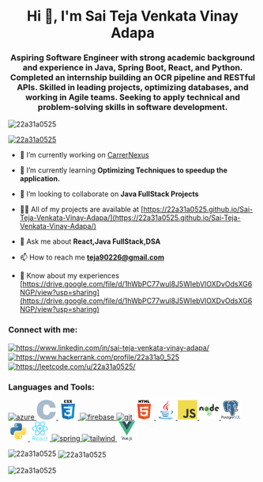 <h1 align="center">Hi 👋, I'm Sai Teja Venkata Vinay Adapa</h1>
<h3 align="center">Aspiring Software Engineer with strong academic background and experience in Java, Spring Boot, React, and Python. Completed an internship building an OCR pipeline and RESTful APIs. Skilled in leading projects, optimizing databases, and working in Agile teams. Seeking to apply technical and problem-solving skills in software development.</h3>

<p align="left"> <img src="https://komarev.com/ghpvc/?username=22a31a0525&label=Profile%20views&color=0e75b6&style=flat" alt="22a31a0525" /> </p>

<p align="left"> <a href="https://github.com/ryo-ma/github-profile-trophy"><img src="https://github-profile-trophy.vercel.app/?username=22a31a0525" alt="22a31a0525" /></a> </p>

- 🔭 I’m currently working on [CarrerNexus](https://github.com/CareerNexus-Pragati-Engineering-College)

- 🌱 I’m currently learning **Optimizing Techniques to speedup the application.**

- 👯 I’m looking to collaborate on **Java FullStack Projects**

- 👨‍💻 All of my projects are available at [https://22a31a0525.github.io/Sai-Teja-Venkata-Vinay-Adapa/](https://22a31a0525.github.io/Sai-Teja-Venkata-Vinay-Adapa/)

- 💬 Ask me about **React,Java FullStack,DSA**

- 📫 How to reach me **teja90226@gmail.com**

- 📄 Know about my experiences [https://drive.google.com/file/d/1hWbPC77wul8J5WIebVlOXDvOdsXG6NGP/view?usp=sharing](https://drive.google.com/file/d/1hWbPC77wul8J5WIebVlOXDvOdsXG6NGP/view?usp=sharing)

<h3 align="left">Connect with me:</h3>
<p align="left">
<a href="https://linkedin.com/in/https://www.linkedin.com/in/sai-teja-venkata-vinay-adapa/" target="blank"><img align="center" src="https://raw.githubusercontent.com/rahuldkjain/github-profile-readme-generator/master/src/images/icons/Social/linked-in-alt.svg" alt="https://www.linkedin.com/in/sai-teja-venkata-vinay-adapa/" height="30" width="40" /></a>
<a href="https://www.hackerrank.com/https://www.hackerrank.com/profile/22a31a0_525" target="blank"><img align="center" src="https://raw.githubusercontent.com/rahuldkjain/github-profile-readme-generator/master/src/images/icons/Social/hackerrank.svg" alt="https://www.hackerrank.com/profile/22a31a0_525" height="30" width="40" /></a>
<a href="https://www.leetcode.com/https://leetcode.com/u/22a31a0525/" target="blank"><img align="center" src="https://raw.githubusercontent.com/rahuldkjain/github-profile-readme-generator/master/src/images/icons/Social/leet-code.svg" alt="https://leetcode.com/u/22a31a0525/" height="30" width="40" /></a>
</p>

<h3 align="left">Languages and Tools:</h3>
<p align="left"> <a href="https://azure.microsoft.com/en-in/" target="_blank" rel="noreferrer"> <img src="https://www.vectorlogo.zone/logos/microsoft_azure/microsoft_azure-icon.svg" alt="azure" width="40" height="40"/> </a> <a href="https://www.cprogramming.com/" target="_blank" rel="noreferrer"> <img src="https://raw.githubusercontent.com/devicons/devicon/master/icons/c/c-original.svg" alt="c" width="40" height="40"/> </a> <a href="https://www.w3schools.com/css/" target="_blank" rel="noreferrer"> <img src="https://raw.githubusercontent.com/devicons/devicon/master/icons/css3/css3-original-wordmark.svg" alt="css3" width="40" height="40"/> </a> <a href="https://firebase.google.com/" target="_blank" rel="noreferrer"> <img src="https://www.vectorlogo.zone/logos/firebase/firebase-icon.svg" alt="firebase" width="40" height="40"/> </a> <a href="https://git-scm.com/" target="_blank" rel="noreferrer"> <img src="https://www.vectorlogo.zone/logos/git-scm/git-scm-icon.svg" alt="git" width="40" height="40"/> </a> <a href="https://www.w3.org/html/" target="_blank" rel="noreferrer"> <img src="https://raw.githubusercontent.com/devicons/devicon/master/icons/html5/html5-original-wordmark.svg" alt="html5" width="40" height="40"/> </a> <a href="https://www.java.com" target="_blank" rel="noreferrer"> <img src="https://raw.githubusercontent.com/devicons/devicon/master/icons/java/java-original.svg" alt="java" width="40" height="40"/> </a> <a href="https://developer.mozilla.org/en-US/docs/Web/JavaScript" target="_blank" rel="noreferrer"> <img src="https://raw.githubusercontent.com/devicons/devicon/master/icons/javascript/javascript-original.svg" alt="javascript" width="40" height="40"/> </a> <a href="https://nodejs.org" target="_blank" rel="noreferrer"> <img src="https://raw.githubusercontent.com/devicons/devicon/master/icons/nodejs/nodejs-original-wordmark.svg" alt="nodejs" width="40" height="40"/> </a> <a href="https://www.postgresql.org" target="_blank" rel="noreferrer"> <img src="https://raw.githubusercontent.com/devicons/devicon/master/icons/postgresql/postgresql-original-wordmark.svg" alt="postgresql" width="40" height="40"/> </a> <a href="https://www.python.org" target="_blank" rel="noreferrer"> <img src="https://raw.githubusercontent.com/devicons/devicon/master/icons/python/python-original.svg" alt="python" width="40" height="40"/> </a> <a href="https://reactjs.org/" target="_blank" rel="noreferrer"> <img src="https://raw.githubusercontent.com/devicons/devicon/master/icons/react/react-original-wordmark.svg" alt="react" width="40" height="40"/> </a> <a href="https://spring.io/" target="_blank" rel="noreferrer"> <img src="https://www.vectorlogo.zone/logos/springio/springio-icon.svg" alt="spring" width="40" height="40"/> </a> <a href="https://tailwindcss.com/" target="_blank" rel="noreferrer"> <img src="https://www.vectorlogo.zone/logos/tailwindcss/tailwindcss-icon.svg" alt="tailwind" width="40" height="40"/> </a> <a href="https://vuejs.org/" target="_blank" rel="noreferrer"> <img src="https://raw.githubusercontent.com/devicons/devicon/master/icons/vuejs/vuejs-original-wordmark.svg" alt="vuejs" width="40" height="40"/> </a> </p>

<p><img align="left" src="https://github-readme-stats.vercel.app/api/top-langs?username=22a31a0525&show_icons=true&locale=en&layout=compact" alt="22a31a0525" /></p>

<p>&nbsp;<img align="center" src="https://github-readme-stats.vercel.app/api?username=22a31a0525&show_icons=true&locale=en" alt="22a31a0525" /></p>

<p><img align="center" src="https://github-readme-streak-stats.herokuapp.com/?user=22a31a0525&" alt="22a31a0525" /></p>
